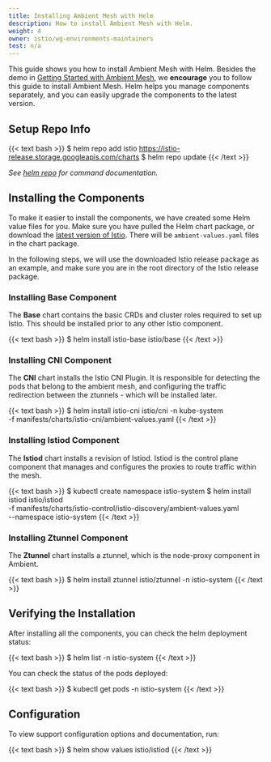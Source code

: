 ```yaml
---
title: Installing Ambient Mesh with Helm
description: How to install Ambient Mesh with Helm.
weight: 4
owner: istio/wg-environments-maintainers
test: n/a
---
```


This guide shows you how to install Ambient Mesh with Helm.
Besides the demo in [Getting Started with Ambient Mesh](/docs/ops/ambient/getting-started/),
we **encourage** you to follow this guide to install Ambient Mesh.
Helm helps you manage components separately, and you can easily upgrade the components to the latest version.

## Setup Repo Info

{{< text bash >}}
$ helm repo add istio https://istio-release.storage.googleapis.com/charts
$ helm repo update
{{< /text >}}

*See [helm repo](https://helm.sh/docs/helm/helm_repo/) for command documentation.*

## Installing the Components

To make it easier to install the components, we have created some Helm value files for you. Make sure you have
pulled the Helm chart package, or download the [latest version of Istio](/docs/setup/getting-started/#download).
There will be `ambient-values.yaml` files in the chart package.

In the following steps, we will use the downloaded Istio release package as an example, and make sure you are in the
root directory of the Istio release package.

### Installing Base Component

The **Base** chart contains the basic CRDs and cluster roles required to set up Istio.
This should be installed prior to any other Istio component.

{{< text bash >}}
$ helm install istio-base istio/base
{{< /text >}}

### Installing CNI Component

The **CNI** chart installs the Istio CNI Plugin. It is responsible for detecting the pods that belong to the ambient mesh, 
and configuring the traffic redirection between the ztunnels - which will be installed later.

{{< text bash >}}
$ helm install istio-cni istio/cni -n kube-system \
  -f manifests/charts/istio-cni/ambient-values.yaml
{{< /text >}}

### Installing Istiod Component

The **Istiod** chart installs a revision of Istiod. Istiod is the control plane component that manages and
configures the proxies to route traffic within the mesh.

{{< text bash >}}
$ kubectl create namespace istio-system
$ helm install istiod istio/istiod \
  -f manifests/charts/istio-control/istio-discovery/ambient-values.yaml \
  --namespace istio-system
{{< /text >}}

### Installing Ztunnel Component

The **Ztunnel** chart installs a ztunnel, which is the node-proxy component in Ambient.

{{< text bash >}}
$ helm install ztunnel istio/ztunnel -n istio-system
{{< /text >}}

## Verifying the Installation

After installing all the components, you can check the helm deployment status:

{{< text bash >}}
$ helm list -n istio-system
{{< /text >}}

You can check the status of the pods deployed:

{{< text bash >}}
$ kubectl get pods -n istio-system
{{< /text >}}

## Configuration

To view support configuration options and documentation, run:

{{< text bash >}}
$ helm show values istio/istiod
{{< /text >}}
